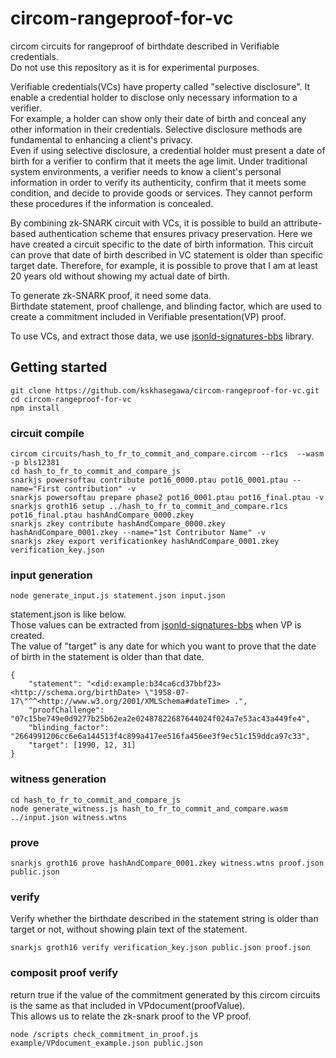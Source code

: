 # circom-rangeproof-for-vc
circom circuits for rangeproof of birthdate described in Verifiable credentials.  
Do not use this repository as it is for experimental purposes.

Verifiable credentials(VCs) have property called "selective disclosure".
It enable a credential holder to disclose only necessary information to a verifier.   
For example, a holder can show only their date of birth and conceal any other information in their credentials. 
Selective disclosure methods are fundamental to enhancing a client's privacy.  
Even if using selective disclosure, a credential holder must present a date of birth for a verifier to confirm that it meets the age limit.
Under traditional system environments, a verifier needs to know a client's personal information in order to verify its authenticity, confirm that it meets some condition, and decide to provide goods or services.
They cannot perform these procedures if the information is concealed.  

By combining zk-SNARK circuit with VCs, it is possible to build an attribute-based authentication scheme that ensures privacy preservation.
Here we have created a circuit specific to the date of birth information.
This circuit can prove that date of birth described in VC statement is older than specific target date.
Therefore, for example, it is possible to prove that I am at least 20 years old without showing my actual date of birth.

To generate zk-SNARK proof, it need some data.  
Birthdate statement, proof challenge, and blinding factor, which are used to create a commitment included in Verifiable presentation(VP) proof.  

To use VCs, and extract those data, we use [jsonld-signatures-bbs](https://github.com/kskhasegawa/jsonld-signatures-bbs) library.  

## Getting started  

```
git clone https://github.com/kskhasegawa/circom-rangeproof-for-vc.git
cd circom-rangeproof-for-vc
npm install
```

### circuit compile  
```
circom circuits/hash_to_fr_to_commit_and_compare.circom --r1cs  --wasm -p bls12381
cd hash_to_fr_to_commit_and_compare_js
snarkjs powersoftau contribute pot16_0000.ptau pot16_0001.ptau --name="First contribution" -v
snarkjs powersoftau prepare phase2 pot16_0001.ptau pot16_final.ptau -v
snarkjs groth16 setup ../hash_to_fr_to_commit_and_compare.r1cs pot16_final.ptau hashAndCompare_0000.zkey
snarkjs zkey contribute hashAndCompare_0000.zkey hashAndCompare_0001.zkey --name="1st Contributor Name" -v
snarkjs zkey export verificationkey hashAndCompare_0001.zkey verification_key.json
```

### input generation  
```
node generate_input.js statement.json input.json
```
statement.json is like below.  
Those values can be extracted from [jsonld-signatures-bbs](https://github.com/kskhasegawa/jsonld-signatures-bbs) when VP is created.  
The value of "target" is any date for which you want to prove that the date of birth in the statement is older than that date.
```
{
    "statement": "<did:example:b34ca6cd37bbf23> <http://schema.org/birthDate> \"1958-07-17\"^^<http://www.w3.org/2001/XMLSchema#dateTime> .",
    "proofChallenge": "07c15be749e0d9277b25b62ea2e02487822687644024f024a7e53ac43a449fe4",
    "blinding_factor": "2664991206cc6e6a144513f4c899a417ee516fa456ee3f9ec51c159ddca97c33",
    "target": [1990, 12, 31]
}
```


### witness generation  
```
cd hash_to_fr_to_commit_and_compare_js
node generate_witness.js hash_to_fr_to_commit_and_compare.wasm ../input.json witness.wtns
```

### prove  
```
snarkjs groth16 prove hashAndCompare_0001.zkey witness.wtns proof.json public.json
```

### verify  
Verify whether the birthdate described in the statement string is older than target or not, without showing plain text of the statement.  
```
snarkjs groth16 verify verification_key.json public.json proof.json
```


### composit proof verify  
return true if the value of the commitment generated by this circom circuits is the same as that included in VPdocument(proofValue).  
This allows us to relate the zk-snark proof to the VP proof.  
```
node /scripts check_commitment_in_proof.js example/VPdocument_example.json public.json
```